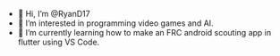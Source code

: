 - 👋 Hi, I’m @RyanD17
- 👀 I’m interested in programming video games and AI.
- 🌱 I’m currently learning how to make an FRC android scouting app in flutter using VS Code.

<!---
RyanD17/RyanD17 is a ✨ special ✨ repository because its `README.md` (this file) appears on your GitHub profile.
You can click the Preview link to take a look at your changes.
--->

